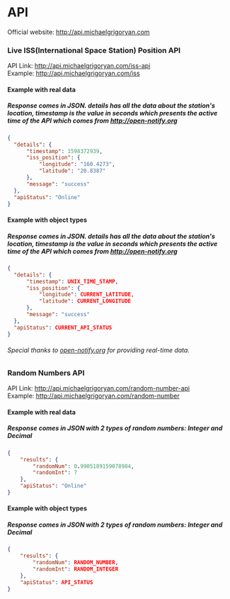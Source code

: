# API
Official website: http://api.michaelgrigoryan.com

### Live ISS(International Space Station) Position API
API Link: http://api.michaelgrigoryan.com/iss-api
<br />
Example: http://api.michaelgrigoryan.com/iss

#### Example with real data
##### Response comes in JSON. <b>details</b> has all the data about the station's location, <b>timestamp</b> is the value in seconds which presents the active time of the API which comes from http://open-notify.org
```json  
{
  "details": {
      "timestamp": 1598372939,
      "iss_position": {
          "longitude": "160.4273",
          "latitude": "20.8387"
      },
      "message": "success"
  },
  "apiStatus": "Online"
}
```

#### Example with object types
##### Response comes in JSON. <b>details</b> has all the data about the station's location, <b>timestamp</b> is the value in seconds which presents the active time of the API which comes from http://open-notify.org
```json
{
  "details": {
      "timestamp": UNIX_TIME_STAMP,
      "iss_position": {
          "longitude": CURRENT_LATITUDE,
          "latitude": CURRENT_LONGITUDE
      },
      "message": "success"
  },
  "apiStatus": CURRENT_API_STATUS
}
```
###### Special thanks to [open-notify.org](http://open-notify.org/Open-Notify-API/ISS-Location-Now/) for providing real-time data.

### Random Numbers API
API Link: http://api.michaelgrigoryan.com/random-number-api
<br />
Example: http://api.michaelgrigoryan.com/random-number

#### Example with real data
##### Response comes in JSON with 2 types of random numbers: Integer and Decimal 
```json
{
    "results": {
        "randomNum": 0.9905189159078984,
        "randomInt": 7
    },
    "apiStatus": "Online"
}
```

#### Example with object types
##### Response comes in JSON with 2 types of random numbers: Integer and Decimal 
```json  
{
    "results": {
        "randomNum": RANDOM_NUMBER,
        "randomInt": RANDOM_INTEGER
    },
    "apiStatus": API_STATUS
}
```
